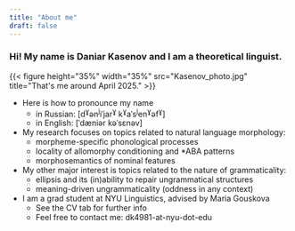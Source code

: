 ```yaml
---
title: "About me"
draft: false
---
```


### Hi! My name is Daniar Kasenov and I am a theoretical linguist. 
{{< figure height="35%" width="35%" src="Kasenov_photo.jpg" title="That's me around April 2025." >}}
  + Here is how to pronounce my name 
    + in Russian: [d<sup>ɣ</sup>ən<sup>j</sup>iˈjar<sup>ɣ</sup> k<sup>ɣ</sup>aˈs<sup>j</sup>en<sup>ɣ</sup>əf<sup>ɣ</sup>]
    + in English: [ˈdæniər kəˈsɛnəv]
  + My research focuses on topics related to natural language morphology:
    + morpheme-specific phonological processes
    + locality of allomorphy conditioning and *ABA patterns
    + morphosemantics of nominal features
  + My other major interest is topics related to the nature of grammaticality:
    + ellipsis and its (in)ability to repair ungrammatical structures
    + meaning-driven ungrammaticality (oddness in any context)
  + I am a grad student at NYU Linguistics, advised by Maria Gouskova
    + See the CV tab for further info
    + Feel free to contact me: dk4981-at-nyu-dot-edu

